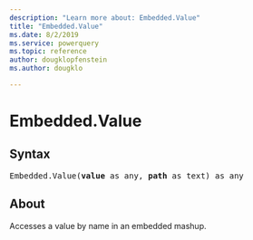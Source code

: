 ```yaml
---
description: "Learn more about: Embedded.Value"
title: "Embedded.Value"
ms.date: 8/2/2019
ms.service: powerquery
ms.topic: reference
author: dougklopfenstein
ms.author: dougklo

---
```

# Embedded.Value

## Syntax

<pre>
Embedded.Value(<b>value</b> as any, <b>path</b> as text) as any
</pre>

## About
Accesses a value by name in an embedded mashup.
